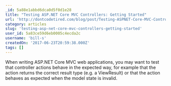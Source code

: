 ```yaml
---
_id: 5a88e1abbd6dca0d5f0d1e28
title: "Testing ASP.NET Core MVC Controllers: Getting Started"
url: 'http://dontcodetired.com/blog/post/Testing-ASPNET-Core-MVC-Controllers-Getting-Started'
category: articles
slug: 'testing-asp-net-core-mvc-controllers-getting-started'
user_id: 5a83ce59d6eb0005c4ecda2c
username: 'bill-s'
createdOn: '2017-06-23T20:59:38.000Z'
tags: []
---
```


When writing ASP.NET Core MVC web applications, you may want to test that controller actions behave in the expected way, for example that the action returns the correct result type (e.g. a ViewResult) or that the action behaves as expected when the model state is invalid.
